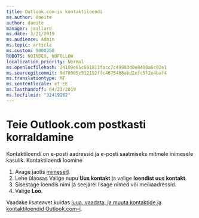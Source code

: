 ```yaml
---
title: Outlook.com-is kontaktiloendi
ms.author: daeite
author: daeite
manager: joallard
ms.date: 3/21/2019
ms.audience: Admin
ms.topic: article
ms.custom: 9000258
ROBOTS: NOINDEX, NOFOLLOW
localization_priority: Normal
ms.openlocfilehash: 24109e65c691811facc7c49983d0e8400a6c02e1
ms.sourcegitcommit: 9d78905c512192ffc4675468abd2efc5f2e4baf4
ms.translationtype: MT
ms.contentlocale: et-EE
ms.lasthandoff: 04/23/2019
ms.locfileid: "32419162"
---
```

# <a name="organizing-your-outlookcom-mailbox"></a>Teie Outlook.com postkasti korraldamine

Kontaktiloendi on e-posti aadressid ja e-posti saatmiseks mitmele inimesele kasulik. Kontaktiloendi loomine

1. Avage jaotis [inimesed](https://outlook.live.com/people/).
1. Lehe ülaosas Valige nupu **Uus kontakt** ja valige **loendist uus kontakt**.
1. Sisestage loendis nimi ja seejärel lisage nimed või meiliaadressid.
1. Valige **Loo**.

Vaadake lisateavet kuidas [luua, vaadata, ja muuta kontaktide ja kontaktiloendid Outlook.com-i](https://support.office.com/article/5b909158-036e-4820-92f7-2a27f57b9f01).